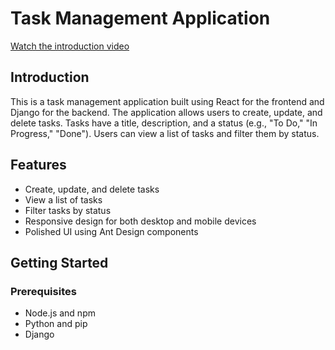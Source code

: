 # Task Management Application

[Watch the introduction video](#) <!-- Add the actual video link here -->

## Introduction

This is a task management application built using React for the frontend and Django for the backend. The application allows users to create, update, and delete tasks. Tasks have a title, description, and a status (e.g., "To Do," "In Progress," "Done"). Users can view a list of tasks and filter them by status.

## Features

- Create, update, and delete tasks
- View a list of tasks
- Filter tasks by status
- Responsive design for both desktop and mobile devices
- Polished UI using Ant Design components

## Getting Started

### Prerequisites

- Node.js and npm
- Python and pip
- Django
